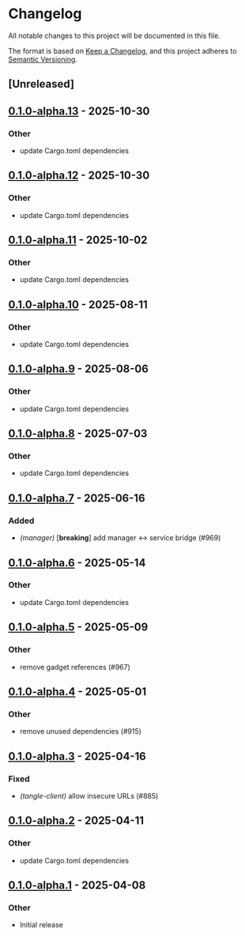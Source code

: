 # Changelog

All notable changes to this project will be documented in this file.

The format is based on [Keep a Changelog](https://keepachangelog.com/en/1.0.0/),
and this project adheres to [Semantic Versioning](https://semver.org/spec/v2.0.0.html).

## [Unreleased]

## [0.1.0-alpha.13](https://github.com/tangle-network/blueprint/compare/blueprint-context-derive-v0.1.0-alpha.12...blueprint-context-derive-v0.1.0-alpha.13) - 2025-10-30

### Other

- update Cargo.toml dependencies

## [0.1.0-alpha.12](https://github.com/tangle-network/blueprint/compare/blueprint-context-derive-v0.1.0-alpha.11...blueprint-context-derive-v0.1.0-alpha.12) - 2025-10-30

### Other

- update Cargo.toml dependencies

## [0.1.0-alpha.11](https://github.com/tangle-network/blueprint/compare/blueprint-context-derive-v0.1.0-alpha.10...blueprint-context-derive-v0.1.0-alpha.11) - 2025-10-02

### Other

- update Cargo.toml dependencies

## [0.1.0-alpha.10](https://github.com/tangle-network/blueprint/compare/blueprint-context-derive-v0.1.0-alpha.9...blueprint-context-derive-v0.1.0-alpha.10) - 2025-08-11

### Other

- update Cargo.toml dependencies

## [0.1.0-alpha.9](https://github.com/tangle-network/blueprint/compare/blueprint-context-derive-v0.1.0-alpha.8...blueprint-context-derive-v0.1.0-alpha.9) - 2025-08-06

### Other

- update Cargo.toml dependencies

## [0.1.0-alpha.8](https://github.com/tangle-network/blueprint/compare/blueprint-context-derive-v0.1.0-alpha.7...blueprint-context-derive-v0.1.0-alpha.8) - 2025-07-03

### Other

- update Cargo.toml dependencies

## [0.1.0-alpha.7](https://github.com/tangle-network/blueprint/compare/blueprint-context-derive-v0.1.0-alpha.6...blueprint-context-derive-v0.1.0-alpha.7) - 2025-06-16

### Added

- *(manager)* [**breaking**] add manager <-> service bridge (#969)

## [0.1.0-alpha.6](https://github.com/tangle-network/blueprint/compare/blueprint-context-derive-v0.1.0-alpha.5...blueprint-context-derive-v0.1.0-alpha.6) - 2025-05-14

### Other

- update Cargo.toml dependencies

## [0.1.0-alpha.5](https://github.com/tangle-network/blueprint/compare/blueprint-context-derive-v0.1.0-alpha.4...blueprint-context-derive-v0.1.0-alpha.5) - 2025-05-09

### Other

- remove gadget references (#967)

## [0.1.0-alpha.4](https://github.com/tangle-network/blueprint/compare/blueprint-context-derive-v0.1.0-alpha.3...blueprint-context-derive-v0.1.0-alpha.4) - 2025-05-01

### Other

- remove unused dependencies (#915)

## [0.1.0-alpha.3](https://github.com/tangle-network/blueprint/compare/blueprint-context-derive-v0.1.0-alpha.2...blueprint-context-derive-v0.1.0-alpha.3) - 2025-04-16

### Fixed

- *(tangle-client)* allow insecure URLs (#885)

## [0.1.0-alpha.2](https://github.com/tangle-network/blueprint/compare/blueprint-context-derive-v0.1.0-alpha.1...blueprint-context-derive-v0.1.0-alpha.2) - 2025-04-11

### Other

- update Cargo.toml dependencies

## [0.1.0-alpha.1](https://github.com/tangle-network/blueprint/releases/tag/blueprint-context-derive-v0.1.0-alpha.1) - 2025-04-08

### Other

- Initial release
